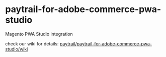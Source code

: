 # paytrail-for-adobe-commerce-pwa-studio
Magento PWA Studio integration

check our wiki for details: [paytrail/paytrail-for-adobe-commerce-pwa-studio/wiki](https://github.com/paytrail/paytrail-for-adobe-commerce-pwa-studio/wiki)
